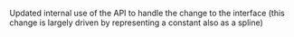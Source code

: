 Updated internal use of the API to handle the change to the interface (this change is largely driven by representing a constant also as a spline)
